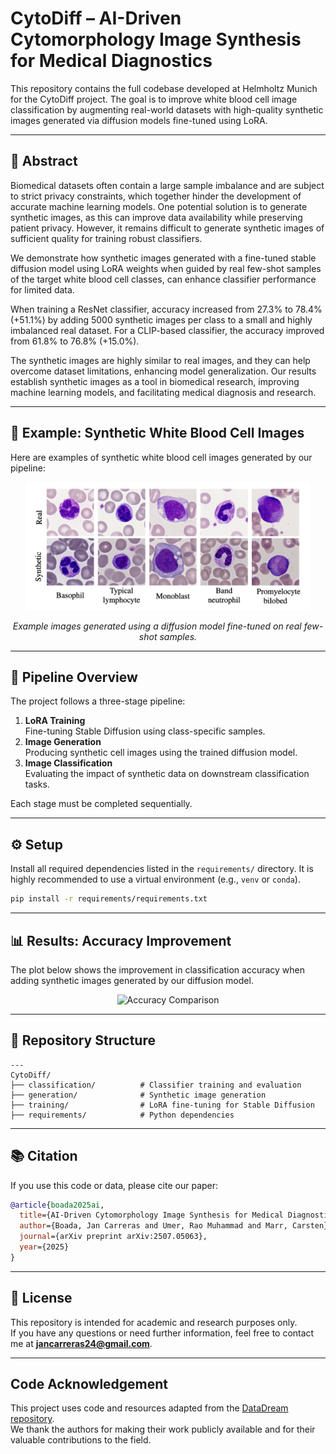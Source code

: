 # CytoDiff – AI-Driven Cytomorphology Image Synthesis for Medical Diagnostics

This repository contains the full codebase developed at Helmholtz Munich for the CytoDiff project. The goal is to improve white blood cell image classification by augmenting real-world datasets with high-quality synthetic images generated via diffusion models fine-tuned using LoRA.

---

## 📄 Abstract

Biomedical datasets often contain a large sample imbalance and are subject to strict privacy constraints, which together hinder the development of accurate machine learning models. One potential solution is to generate synthetic images, as this can improve data availability while preserving patient privacy. However, it remains difficult to generate synthetic images of sufficient quality for training robust classifiers.

We demonstrate how synthetic images generated with a fine-tuned stable diffusion model using LoRA weights when guided by real few-shot samples of the target white blood cell classes, can enhance classifier performance for limited data.

When training a ResNet classifier, accuracy increased from 27.3% to 78.4% (+51.1%) by adding 5000 synthetic images per class to a small and highly imbalanced real dataset. For a CLIP-based classifier, the accuracy improved from 61.8% to 76.8% (+15.0%).

The synthetic images are highly similar to real images, and they can help overcome dataset limitations, enhancing model generalization. Our results establish synthetic images as a tool in biomedical research, improving machine learning models, and facilitating medical diagnosis and research.



---

## 🧪 Example: Synthetic White Blood Cell Images

Here are examples of synthetic white blood cell images generated by our pipeline:

<p align="center">
  <img src="generation/examples/Synthetic_images.png" alt="Synthetic Images" style="max-width: 90%; height: auto;"/>
</p>

<p align="center">
  <em>Example images generated using a diffusion model fine-tuned on real few-shot samples.</em>
</p>

---

## 🔁 Pipeline Overview

The project follows a three-stage pipeline:

1. **LoRA Training**  
   Fine-tuning Stable Diffusion using class-specific samples.
2. **Image Generation**  
   Producing synthetic cell images using the trained diffusion model.
3. **Image Classification**  
   Evaluating the impact of synthetic data on downstream classification tasks.

Each stage must be completed sequentially.

---

## ⚙️ Setup

Install all required dependencies listed in the `requirements/` directory. It is highly recommended to use a virtual environment (e.g., `venv` or `conda`).

```bash
pip install -r requirements/requirements.txt
```

---


## 📊 Results: Accuracy Improvement

The plot below shows the improvement in classification accuracy when adding synthetic images generated by our diffusion model.

<p align="center">
  <img src="classification/metrics/figures/accuracy_comparison.pdf" alt="Accuracy Comparison" style="max-width: 90%; height: auto;"/>
</p>

---




## 📂 Repository Structure

```
---
CytoDiff/
├── classification/          # Classifier training and evaluation
├── generation/              # Synthetic image generation
├── training/                # LoRA fine-tuning for Stable Diffusion
├── requirements/            # Python dependencies

```

---


## 📚 Citation

If you use this code or data, please cite our paper:

```bibtex
@article{boada2025ai,
  title={AI-Driven Cytomorphology Image Synthesis for Medical Diagnostics},
  author={Boada, Jan Carreras and Umer, Rao Muhammad and Marr, Carsten},
  journal={arXiv preprint arXiv:2507.05063},
  year={2025}
}
```

---
## 📜 License

This repository is intended for academic and research purposes only.  
If you have any questions or need further information, feel free to contact me at **jancarreras24@gmail.com**.

---


## Code Acknowledgement

This project uses code and resources adapted from the [DataDream repository](https://github.com/ExplainableML/DataDream).  
We thank the authors for making their work publicly available and for their valuable contributions to the field.

